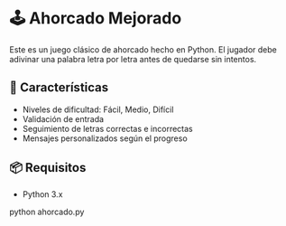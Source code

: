 # 🕹️ Ahorcado Mejorado

Este es un juego clásico de ahorcado hecho en Python. El jugador debe adivinar una palabra letra por letra antes de quedarse sin intentos.

## 🚀 Características
- Niveles de dificultad: Fácil, Medio, Difícil
- Validación de entrada
- Seguimiento de letras correctas e incorrectas
- Mensajes personalizados según el progreso

## 📦 Requisitos
- Python 3.x


python ahorcado.py
